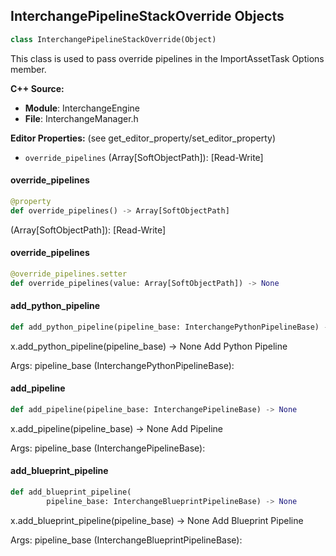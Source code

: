 ## InterchangePipelineStackOverride Objects

```python
class InterchangePipelineStackOverride(Object)
```

This class is used to pass override pipelines in the ImportAssetTask Options member.

**C++ Source:**

- **Module**: InterchangeEngine
- **File**: InterchangeManager.h

**Editor Properties:** (see get_editor_property/set_editor_property)

- ``override_pipelines`` (Array[SoftObjectPath]):  [Read-Write]

<a id="unreal.InterchangePipelineStackOverride.override_pipelines"></a>

#### override_pipelines

```python
@property
def override_pipelines() -> Array[SoftObjectPath]
```

(Array[SoftObjectPath]):  [Read-Write]

<a id="unreal.InterchangePipelineStackOverride.override_pipelines"></a>

#### override_pipelines

```python
@override_pipelines.setter
def override_pipelines(value: Array[SoftObjectPath]) -> None
```

<a id="unreal.InterchangePipelineStackOverride.add_python_pipeline"></a>

#### add_python_pipeline

```python
def add_python_pipeline(pipeline_base: InterchangePythonPipelineBase) -> None
```

x.add_python_pipeline(pipeline_base) -> None
Add Python Pipeline

Args:
    pipeline_base (InterchangePythonPipelineBase):

<a id="unreal.InterchangePipelineStackOverride.add_pipeline"></a>

#### add_pipeline

```python
def add_pipeline(pipeline_base: InterchangePipelineBase) -> None
```

x.add_pipeline(pipeline_base) -> None
Add Pipeline

Args:
    pipeline_base (InterchangePipelineBase):

<a id="unreal.InterchangePipelineStackOverride.add_blueprint_pipeline"></a>

#### add_blueprint_pipeline

```python
def add_blueprint_pipeline(
        pipeline_base: InterchangeBlueprintPipelineBase) -> None
```

x.add_blueprint_pipeline(pipeline_base) -> None
Add Blueprint Pipeline

Args:
    pipeline_base (InterchangeBlueprintPipelineBase):

<a id="unreal.InterchangeManager"></a>